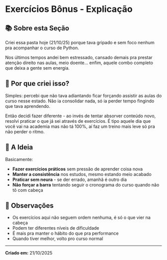# Exercícios Bônus - Explicação

## 📚 Sobre esta Seção

Criei essa pasta hoje (21/10/25) porque tava gripado e sem foco nenhum pra acompanhar o curso de Python. 

Nos últimos tempos andei bem estressado, cansado demais pra prestar atenção direito nas aulas, meio doente... enfim, aquele combo completo que deixa a gente sem energia. 

## 🤷 Por que criei isso?

Simples: percebi que não tava adiantando ficar forçando assistir as aulas do curso nesse estado. Não ia consolidar nada, só ia perder tempo fingindo que tava aprendendo.

Então decidi fazer diferente - ao invés de tentar absorver conteúdo novo, resolvi praticar o que já sei através de exercícios. É tipo aquele dia que você vai na academia mas não tá 100%, aí faz um treino mais leve só pra não perder o ritmo.

## 🎯 A Ideia

Basicamente:

- **Fazer exercícios práticos** sem pressão de aprender coisa nova
- **Manter a consistência** nos estudos, mesmo estando meio acabado
- **Praticar sem neura** - se der errado, amanhã é outro dia
- **Não forçar a barra** tentando seguir o cronograma do curso quando não tô com cabeça

## 📝 Observações

- Os exercícios aqui não seguem ordem nenhuma, é só o que vier na cabeça
- Podem ter diferentes níveis de dificuldade
- É mais pra manter o hábito do que pra performance
- Quando tiver melhor, volto pro curso normal

---

**Criado em:** 21/10/2025